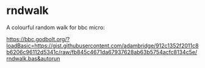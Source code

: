 # rndwalk

A colourful random walk for bbc micro:

https://bbc.godbolt.org/?loadBasic=https://gist.githubusercontent.com/adambridge/912c1352f2011c8b6206c96112d5341c/raw/fb845c4671da67937628ab63b5754acfc8134c5e/rndwalk.bas&autorun
